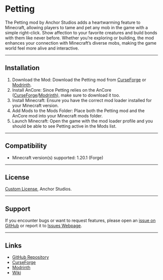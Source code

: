 # Petting

The Petting mod by Anchor Studios adds a heartwarming feature to Minecraft, allowing players to tame and pet any mob in the game with a simple right-click. Show affection to your favorite creatures and build bonds with them like never before. Whether you’re exploring or building, the mod enhances your connection with Minecraft’s diverse mobs, making the game world feel more alive and interactive.

---

## Installation

1. Download the Mod: Download the Petting mod from [CurseForge](https://www.curseforge.com/minecraft/mc-mods/petting/files/) or [Modrinth](https://modrinth.com/mod/petting/versions).
2. Install AnCore: Since Petting relies on the AnCore ([CurseForge](https://www.curseforge.com/minecraft/mc-mods/ancore/files/)/[Modrinth](https://modrinth.com/mod/ancore/versions)), make sure to download it too.
3. Install Minecraft: Ensure you have the correct mod loader installed for your Minecraft version.
4. Add Mods to the Mods Folder: Place both the Petting mod and the AnCore mod into your Minecraft mods folder.
5. Launch Minecraft: Open the game with the mod loader profile and you should be able to see Petting active in the Mods list.

---

## Compatibility

- Minecraft version(s) supported: 1.20.1 (Forge)

---

## License

[Custom License](https://raw.githubusercontent.com/Anchor-Studios/Petting/refs/heads/main/LICENSE.txt), Anchor Studios.

---

## Support

If you encounter bugs or want to request features, please open an [issue on GitHub](https://github.com/Anchor-Studios/Petting/issues/new) or report it to [Issues Webpage](https://www.anchorstudios.site/issues).

---

## Links

- [GitHub Repository](https://github.com/Anchor-Studios/Petting/)
- [CurseForge](https://www.curseforge.com/minecraft/mc-mods/petting)
- [Modrinth](https://modrinth.com/mod/petting)
- [Wiki](https://www.anchorstudios.site/wiki/petting)
